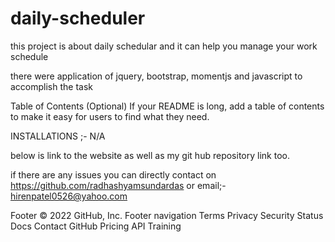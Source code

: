 # daily-scheduler

this project is about daily schedular and it can help you manage your work schedule

there were application of jquery, bootstrap, momentjs and  javascript to accomplish the task


Table of Contents (Optional) If your README is long, add a table of contents to make it easy for users to find what they need.

INSTALLATIONS ;- N/A

below is link to the website as well as my git hub repository link too. 

if there are any issues you can directly contact on https://github.com/radhashyamsundardas or email;- hirenpatel0526@yahoo.com

Footer
© 2022 GitHub, Inc.
Footer navigation
Terms
Privacy
Security
Status
Docs
Contact GitHub
Pricing
API
Training
